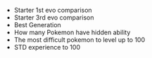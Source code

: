 [//]: # "- Quantity of pokemon increased from gen to gen"
[//]: # "- Radar chart but with worst and best pkmn"
[//]: # "- Pokekon quantity filtered by type"
[//]: # "- Avg stats for each generation compared to the others"
[//]: # "- Lightest pokemon"
[//]: # "- Heaviest Pokemon"
[//]: # "- Fastest Pokemon"
[//]: # "- Tallest Pokemon"
[//]: # "- Smallest Pokemon"
[//]: # "- Compare Best and Worse Pokemon per Generation "
[//]: # (Best/Worst Legendary Pokemon)
[//]: # (- Best/Worst "Normal Pokemon")
[//]: # (- Best/Worst Mythic Pokemon)


- Starter 1st evo comparison
- Starter 3rd evo comparison
- Best Generation
- How many Pokemon have hidden ability
- The most difficult pokemon to level up to 100
- STD experience to 100
